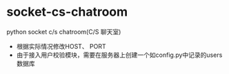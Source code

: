 # socket-cs-chatroom
python socket c/s chatroom(C/S 聊天室)
+ 根据实际情况修改HOST、 PORT
+ 由于接入用户校验模块，需要在服务器上创建一个如config.py中记录的users数据库
